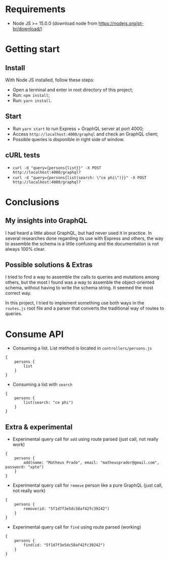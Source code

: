# Requirements 

- Node JS >= 15.0.0 (download node from https://nodejs.org/pt-br/download/)

# Getting start

## Install

With Node JS installed, follow these steps:

- Open a terminal and enter in root directory of this project;
- Run: `npm install`;
- Run: `yarn install`.

## Start

- Run `yarn start` to run Express + GraphQL server at port 4000;
- Access `http://localhost:4000/graphql` and check an GraphQL client; 
- Possible queries is disponible in right side of window.

## cURL tests

- `curl -d "query={persons{list}}" -X POST http://localhost:4000/graphql?`
- `curl -d "query={persons{list(search: \"ce phi\")}}" -X POST http://localhost:4000/graphql?`

# Conclusions

## My insights into GraphQL

I had heard a little about GraphQL, but had never used it in practice. In several researches done regarding its use with Express and others, the way to assemble the schema is a little confusing and the documentation is not always 100% clear. 

## Possible solutions & Extras

I tried to find a way to assemble the calls to queries and mutations among others, but the most I found was a way to assemble the object-oriented schema, without having to write the schema string. It seemed the most correct way.

In this project, I tried to implement something use both ways in the `routes.js` root file and a parser that converts the traditional way of routes to queries. 

# Consume API

- Consuming a list. List method is located in `controllers/persons.js`
```
{
    persons {
        list
    }    
}
```

- Consuming a list with `search`
```
{
    persons {
        list(search: "ce phi")
    }    
}
```

## Extra & experimental

- Experimental query call for `add` using route parsed  (just call, not really work)
```
{
    persons {
        add(name: "Matheus Prado", email: "matheusprador@gmail.com", password: "xpto")
    }    
}
```

- Experimental query call for `remove` person like a pure GraphQL (just call, not really work)
```
{
    persons {
        remove(id: "5f1d7f3e5dc58af42fc39242")
    }    
}
```

- Experimental query call for `find` using route parsed (working)
```
{
    persons {
        find(id: "5f1d7f3e5dc58af42fc39242")
    }    
}
```
